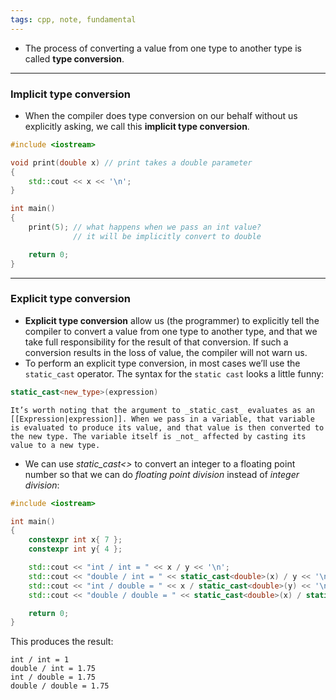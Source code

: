 ```yaml
---
tags: cpp, note, fundamental
---
```


- The process of converting a value from one type to another type is called **type conversion**.

---

### Implicit type conversion

- When the compiler does type conversion on our behalf without us explicitly asking, we call this **implicit type conversion**.
```cpp
#include <iostream>

void print(double x) // print takes a double parameter
{
	std::cout << x << '\n';
}

int main()
{
	print(5); // what happens when we pass an int value?
			  // it will be implicitly convert to double

	return 0;
}
```
---

### Explicit type conversion

- **Explicit type conversion** allow us (the programmer) to explicitly tell the compiler to convert a value from one type to another type, and that we take full responsibility for the result of that conversion. If such a conversion results in the loss of value, the compiler will not warn us.
- To perform an explicit type conversion, in most cases we’ll use the `static_cast` operator. The syntax for the `static cast` looks a little funny:
```cpp
static_cast<new_type>(expression)
```

```ad-note
It’s worth noting that the argument to _static_cast_ evaluates as an [[Expression|expression]]. When we pass in a variable, that variable is evaluated to produce its value, and that value is then converted to the new type. The variable itself is _not_ affected by casting its value to a new type.
```

- We can use _static_cast<>_ to convert an integer to a floating point number so that we can do _floating point division_ instead of _integer division_:
```cpp
#include <iostream>

int main()
{
    constexpr int x{ 7 };
    constexpr int y{ 4 };

    std::cout << "int / int = " << x / y << '\n';
    std::cout << "double / int = " << static_cast<double>(x) / y << '\n';
    std::cout << "int / double = " << x / static_cast<double>(y) << '\n';
    std::cout << "double / double = " << static_cast<double>(x) / static_cast<double>(y) << '\n';

    return 0;
}
```

This produces the result:

```
int / int = 1
double / int = 1.75
int / double = 1.75
double / double = 1.75
```

